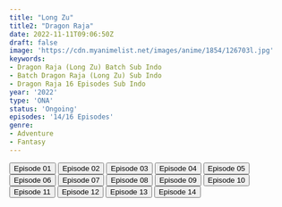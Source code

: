 ```yaml
---
title: "Long Zu"
title2: "Dragon Raja"
date: 2022-11-11T09:06:50Z
draft: false
image: 'https://cdn.myanimelist.net/images/anime/1854/126703l.jpg'
keywords:
- Dragon Raja (Long Zu) Batch Sub Indo
- Batch Dragon Raja (Long Zu) Sub Indo
- Dragon Raja 16 Episodes Sub Indo
year: '2022'
type: 'ONA'
status: 'Ongoing'
episodes: '14/16 Episodes'
genre:
- Adventure
- Fantasy
---
```


<div class="d-g gg-5 gtc-r ai-c">
<button onclick="window.open('?kur=KOI KISAMA/DRGRAJA/1/MP4/Kuramanime-DRGRAJA-01-480p-Anixlife','_blank')">Episode 01</button>
<button onclick="window.open('?kur=KOI KISAMA/DRGRAJA/2/MP4/Kuramanime-DRGRAJA-02-480p-Anixlife','_blank')">Episode 02</button>
<button onclick="window.open('?kur=KOI KISAMA/DRGRAJA/3/MP4/Kuramanime-DRGRAJA-03-480p-Anixlife','_blank')">Episode 03</button>
<button onclick="window.open('?kur=KOI KISAMA/DRGRAJA/4/MP4/Kuramanime-DRGRAJA-04-480p-Anixlife','_blank')">Episode 04</button>
<button onclick="window.open('?kur=KOI KISAMA/DRGRAJA/5/MP4/Kuramanime-DRGRAJA-05-480p-Anixlife','_blank')">Episode 05</button>
<button onclick="window.open('?kur=KOI KISAMA/DRGRAJA/6/MP4/Kuramanime-DRGRAJA-06-480p-Anixlife','_blank')">Episode 06</button>
<button onclick="window.open('?kur=KOI KISAMA/DRGRAJA/7/MP4/Kuramanime-DRGRAJA-07-480p-Anixlife','_blank')">Episode 07</button>
<button onclick="window.open('?kur=KOI KISAMA/DRGRAJA/8/MP4/Kuramanime-DRGRAJA-08-480p-Anixlife','_blank')">Episode 08</button>
<button onclick="window.open('?kur=KOI KISAMA/DRGRAJA/9/MP4/Kuramanime-DRGRAJA-09-480p-Anixlife','_blank')">Episode 09</button>
<button onclick="window.open('?kur=KOI KISAMA/DRGRAJA/10/MP4/Kuramanime-DRGRAJA-10-480p-Anixlife','_blank')">Episode 10</button>
<button onclick="window.open('?arc=UnAThz8YpG_20221025/11/MP4/Kuramanime-DRGRAJA-11-480p-Anixlife','_blank')">Episode 11</button>
<button onclick="window.open('?arc=ezu4vWWGjd_20221107/12/MP4/Kuramanime-DRGRAJA-12-480p-Anixlife','_blank')">Episode 12</button>
<button onclick="window.open('?arc=ShNJ4rbQPf_20221107/13/MP4/Kuramanime-DRGRAJA-13-480p-Anixlife','_blank')">Episode 13</button>
<button onclick="window.open('?arc=NAC7yMvFuM_20221111/14/MP4/Kuramanime-DRGRAJA-14-480p-Kazefuri','_blank')">Episode 14</button>
</div>